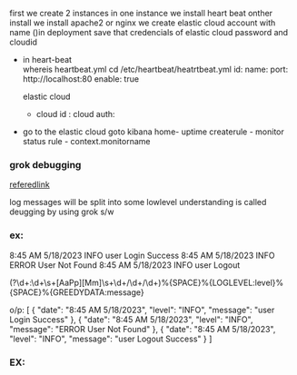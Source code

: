 first we create 2 instances 
in one instance we install heart beat
onther install we install apache2 or nginx
we create elastic cloud account  with name ()in deployment 
save that credencials of elastic cloud password and cloudid
 * in heart-beat  
    whereis heartbeat.yml
    cd /etc/heartbeat/heatrtbeat.yml
    id:
    name:
    port: http://localhost:80
    enable: true
    
    elastic cloud
    * cloud id :
      cloud auth:

* go to the elastic cloud 
    goto kibana
    home- uptime
    createrule - monitor status rule - context.monitorname 

### grok debugging

[referedlink](https://grokdebugger.com/)

log messages will be split into some lowlevel understanding is called deugging by using grok s/w
### ex:
  8:45 AM 5/18/2023 INFO user Login Success
  8:45 AM 5/18/2023 INFO ERROR User Not Found
  8:45 AM 5/18/2023 INFO user Logout 

  (?<date>\d+:\d+\s+[AaPp][Mm]\s+\d+/\d+/\d+)%{SPACE}%{LOGLEVEL:level}%{SPACE}%{GREEDYDATA:message}

  o/p:
  [
  {
    "date": "8:45 AM 5/18/2023",
    "level": "INFO",
    "message": "user Login Success"
  },
  {
    "date": "8:45 AM 5/18/2023",
    "level": "INFO",
    "message": "ERROR User Not Found"
  },
  {
    "date": "8:45 AM 5/18/2023",
    "level": "INFO",
    "message": "user Logout Success"
  }
  ]
  ### EX:
   


     
